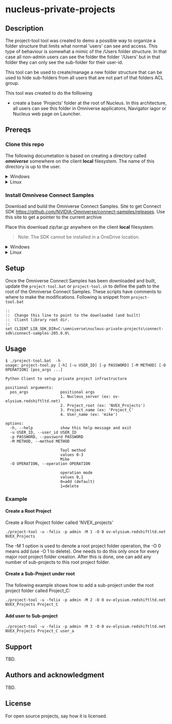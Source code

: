 # nucleus-private-projects



## Description
The project-tool tool was created to demo a possible way to organize a folder structure that limits what normal 'users' can see and access. This type of behaviour is somewhat a mimic of the /Users folder structure. In that case all non-admin users can see the folder the folder '/Users' but in that folder they can only see the sub-folder for their user-id.

This tool can be used to create/manage a new folder structure that can be used to hide sub-folders from all users that are not part of that folders ACL group.

This tool was created to do the folllowing 
- create a base 'Projects' folder at the root of Nucleus. In this architecture, all users can see this folder in Omniverse applicatons, Navigator iagor or Nucleus web page on Launcher.


## Prereqs

### Clone this repo
The following documetation is based on creating a directory called ***omniverse*** somewhere on the client **local** filesystem. The name of this directory is up to the user.




<details>
  <summary>Windows</summary>

```
PS > cd C:\
PS > mkdir omniverse
PS > cd C:\omniverse
PS > git clone repo ssh://git@gitlab-master.nvidia.com:12051/nves/omniveres/nucleus-private-projects.git
```
</details>
<details>
  <summary>Linux</summary>

```
$ cd ~
$ mkdir omniverse
$ cd omniverse
$ git clone repo ssh://git@gitlab-master.nvidia.com:12051/nves/omniveres/nucleus-private-projects.git
```
</details>

### Install Omnivese Connect Samples
Download and build the Omniverse Connect Samples. Site to get Connect SDK https://github.com/NVIDIA-Omniverse/connect-samples/releases.
Use this site to get a pointer to the current archive

Place this download zip/tar.gz anywhere on the client **local** filesystem.
> Note: The SDK cannot be installed in a OneDrive location.

<details>
  <summary>Windows</summary>

```
PS > cd C:\omniverse\nucleus-private-projects 
PS > wget https://github.com/NVIDIA-Omniverse/connect-samples/archive/refs/tags/v205.0.0.zip -OutFile connect-sdk.zip
PS > Expand-Archive .\connect-sdk.zip
PS > rm connect-sdk.zip
PS > cd connect-sdk\connect-samples-205.0.0
PS > ./build.bat
```
</details>
<details>
  <summary>Linux</summary>

```
$ cd ~/omniverse/nucleus-private-projects
$ wget https://github.com/NVIDIA-Omniverse/connect-samples/archive/refs/tags/v205.0.0.tar.gz  -O connect-sdk.tar.gz
$ mkdir -p connect-sdk && tar -xvf connect-sdk.tar.gz -C connect-sdk/
$ rm connect-sdk.tar.gz
$ cd connect-sdk/connect-samples-205.0.0/
$ ./build.sh
```
</details>




## Setup
Once the Omniverse Connect Samples has been downloaded and built, update the `project-tool.bat` or `project-tool.sh` to define the path to the root of the Omniverse Connect Samples. These scripts have comments to where to make the modifications. Following is snippet from `project-tool.bat`

```
::
::  Change this line to point to the downloaded (and built)
::  Client library root dir. 
::
set CLIENT_LIB_SDK_DIR=C:\omniverse\nucleus-private-projects\connect-sdk\connect-samples-205.0.0\
```

## Usage
```
$ ./project-tool.bat  -h
usage: project-tool.py [-h] [-u USER_ID] [-p PASSWORD] [-M METHOD] [-O OPERATION] [pos_args ...]

Python Client to setup private project infrastructure

positional arguments:
  pos_args              positional args
                        1. Nucleus_server (ex: ov-elysium.redshiftltd.net)
                        2. Project_root (ex: 'NVEX_Projects')
                        3. Project_name (ex: 'Project_C'
                        4. User_name (ex: 'mike')

options:
  -h, --help            show this help message and exit
  -u USER_ID, --user_id USER_ID
  -p PASSWORD, --password PASSWORD
  -M METHOD, --method METHOD

                        Tool method
                        values 0-3
                        Mike
  -O OPERATION, --operation OPERATION

                        operation mode
                        values 0,1
                        0=add (default)
                        1=delete
```




### Example 
#### Create a Root Project
Create a Root Project folder called 'NVEX_projects'
```
./project-tool -u -felix -p admin -M 1 -O 0 ov-elysium.redshiftltd.net NVEX_Projects  
```
The -M 1 option is used to denote a root project folder operation, the -O 0 means add (use -O 1 to delete). One needs to do this only once for every major root project folder creation. After this is done, one can add any number of sub-projects to this root project folder. 

#### Create a Sub-Project under root
The following example shows how to add a sub-project under the root project folder called Project_C:

```
./project-tool -u -felix -p admin -M 2 -O 0 ov-elysium.redshiftltd.net NVEX_Projects Project_C
```

#### Add user to Sub-project
```
./project-tool -u -felix -p admin -M 3 -O 0 ov-elysium.redshiftltd.net NVEX_Projects Project_C user_a   
```



## Support
TBD.


## Authors and acknowledgment
TBD.

## License
For open source projects, say how it is licensed.





